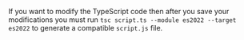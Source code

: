 If you want to modify the TypeScript code then after you save your modifications you must run `tsc script.ts --module es2022 --target es2022` to generate a compatible `script.js` file.
